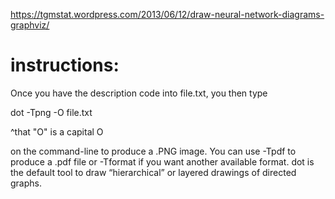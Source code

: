 https://tgmstat.wordpress.com/2013/06/12/draw-neural-network-diagrams-graphviz/

# instructions:

Once you have the description code into file.txt, you then type

dot -Tpng -O file.txt

^that "O" is a capital O

on the command-line to produce a .PNG image. You can use -Tpdf to produce a .pdf file or -Tformat if you want another available format. dot is the default tool to draw “hierarchical” or layered drawings of directed graphs.
